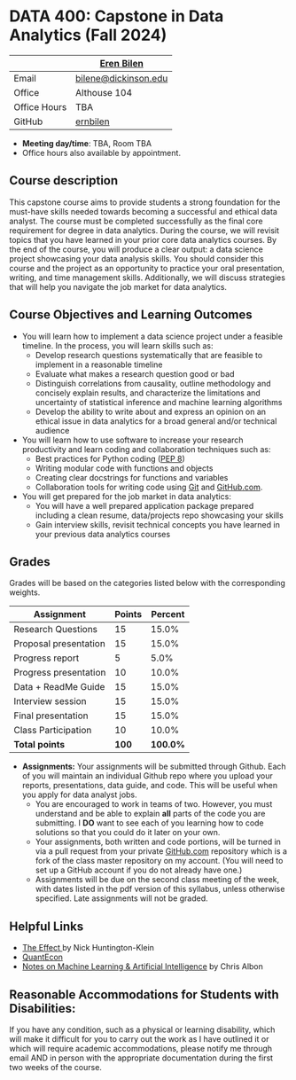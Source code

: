 # DATA 400: Capstone in Data Analytics (Fall 2024) #

|  | [Eren Bilen](http://ernbilen.github.io) |
|--------------|--------------------------------------------------------------|
| Email | [bilene@dickinson.edu](mailto:bilene@dickinson.edu) |
| Office | Althouse 104 |
| Office Hours | TBA |
| GitHub | [ernbilen](https://github.com/ernbilen) |

* **Meeting day/time**: TBA, Room TBA
* Office hours also available by appointment.


## Course description ##

This capstone course aims to provide students a strong foundation for the must-have skills needed towards becoming a successful and ethical data analyst. The course must be completed successfully as the final core requirement for degree in data analytics. During the course, we will revisit topics that you have learned in your prior core data analytics courses. By the end of the course, you will produce a clear output: a data science project showcasing your data analysis skills. You should consider this course and the project as an opportunity to practice your oral presentation, writing, and time management skills. Additionally, we will discuss strategies that will help you navigate the job market for data analytics.


## Course Objectives and Learning Outcomes ##

* You will learn how to implement a data science project under a feasible timeline. In the process, you will learn skills such as:
	* Develop research questions systematically that are feasible to implement in a reasonable timeline
	* Evaluate what makes a research question good or bad
	* Distinguish correlations from causality, outline methodology and concisely explain results, and characterize the limitations and uncertainty of statistical inference and machine learning algorithms
	* Develop the ability to write about and express an opinion on an ethical issue in data analytics for a broad general and/or technical audience
* You will learn how to use software to increase your research productivity and learn coding and collaboration techniques such as:
	* Best practices for Python coding ([PEP 8](https://www.python.org/dev/peps/pep-0008/))
	* Writing modular code with functions and objects
	* Creating clear docstrings for functions and variables
	* Collaboration tools for writing code using [Git](https://git-scm.com/) and [GitHub.com](https://github.com/).
* You will get prepared for the job market in data analytics:
	* You will have a well prepared application package prepared including a clean resume, data/projects repo showcasing your skills
	* Gain interview skills, revisit technical concepts you have learned in your previous data analytics courses


## Grades ##

Grades will be based on the categories listed below with the corresponding weights.

Assignment                   | Points |   Percent  |
-----------------------------|--------|------------|
Research Questions  				 |   15   |		 15.0%   |
Proposal presentation				 |   15   |		 15.0%	 |
Progress report			 			   |    5   |		  5.0%	 |
Progress presentation        |   10   |		 10.0%	 |
Data + ReadMe Guide          |   15   |		 15.0%	 |
Interview session               |   15   |		 15.0%	 |
Final presentation           |   15   |		 15.0%	 |
Class Participation          |   10   |    10.0%   |
**Total points**             | **100** | **100.0%** |

* **Assignments:** Your assignments will be submitted through Github. Each of you will maintain an individual Github repo where you upload your reports, presentations, data guide, and code. This will be useful when you apply for data analyst jobs.
	* You are encouraged to work in teams of two. However, you must understand and be able to explain **all** parts of the code you are submitting. I **DO** want to see each of you learning how to code solutions so that you could do it later on your own.
	* Your assignments, both written and code portions, will be turned in via a pull request from your private [GitHub.com](https://git-scm.com/) repository which is a fork of the class master repository on my account. (You will need to set up a GitHub account if you do not already have one.)
	* Assignments will be due on the second class meeting of the week, with dates listed in the pdf version of this syllabus, unless otherwise specified. Late assignments will not be graded.


## Helpful Links ##

* [The Effect ](https://theeffectbook.net) by Nick Huntington-Klein
* [QuantEcon](https://quantecon.org)
* [Notes on Machine Learning & Artificial Intelligence](https://chrisalbon.com) by Chris Albon


## Reasonable Accommodations for Students with Disabilities: ##

If you have any condition, such as a physical or learning disability, which will make it difficult for you to carry out the work as I have outlined it or which will require academic accommodations, please notify me through email AND in person with the appropriate documentation during the first two weeks of the course.
